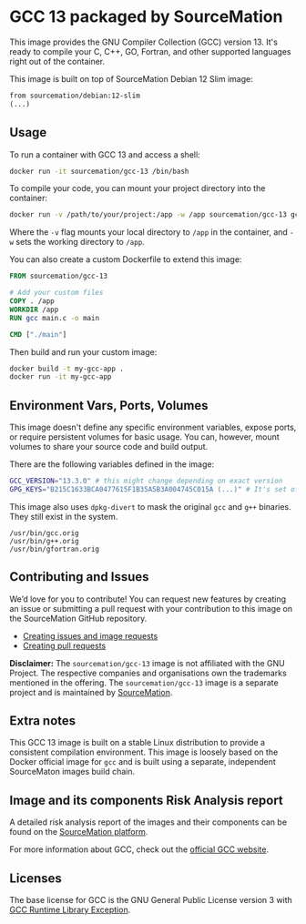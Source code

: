 # GCC 13 packaged by SourceMation

This image provides the GNU Compiler Collection (GCC) version 13. It's ready to
compile your C, C++, GO, Fortran, and other supported languages right out of
the container.

This image is built on top of SourceMation Debian 12 Slim image:

```dockerfile
from sourcemation/debian:12-slim
(...)
```

## Usage

To run a container with GCC 13 and access a shell:

```bash
docker run -it sourcemation/gcc-13 /bin/bash
```

To compile your code, you can mount your project directory into the container:

```bash
docker run -v /path/to/your/project:/app -w /app sourcemation/gcc-13 gcc main.c -o main
```

Where the `-v` flag mounts your local directory to `/app` in the container, and
`-w` sets the working directory to `/app`.


You can also create a custom Dockerfile to extend this image:

```dockerfile
FROM sourcemation/gcc-13

# Add your custom files
COPY . /app
WORKDIR /app
RUN gcc main.c -o main

CMD ["./main"]
```

Then build and run your custom image:

```bash
docker build -t my-gcc-app .
docker run -it my-gcc-app
```

## Environment Vars, Ports, Volumes

This image doesn't define any specific environment variables, expose ports, or
require persistent volumes for basic usage. You can, however, mount volumes to
share your source code and build output.

There are the following variables defined in the image:

```bash
GCC_VERSION="13.3.0" # this might change depending on exact version
GPG_KEYS="B215C1633BCA0477615F1B35A5B3A004745C015A (...)" # It's set of keys that can be used to verify the GPG signature of the GCC tarball
```

This image also uses `dpkg-divert` to mask the original `gcc` and `g++`
binaries. They still exist in the system.

```
/usr/bin/gcc.orig
/usr/bin/g++.orig
/usr/bin/gfortran.orig
```

## Contributing and Issues

We’d love for you to contribute! You can request new features by creating an
issue or submitting a pull request with your contribution to this image on the
SourceMation GitHub repository.

- [Creating issues and image requests](https://github.com/SourceMation/images/issues/new/choose)
- [Creating pull requests](https://github.com/SourceMation/images/compare)


**Disclaimer:** The `sourcemation/gcc-13` image is not affiliated with the GNU
Project. The respective companies and organisations own the trademarks
mentioned in the offering. The `sourcemation/gcc-13` image is a separate
project and is maintained by [SourceMation](https://sourcemation.com).

## Extra notes

This GCC 13 image is built on a stable Linux distribution to provide a
consistent compilation environment. This image is loosely based on the Docker
official image for `gcc` and is built using a separate, independent SourceMaton
images build chain.

## Image and its components Risk Analysis report

A detailed risk analysis report of the images and their components can be found
on the [SourceMation platform](https://www.sourcemation.com/).

For more information about GCC, check out the [official GCC website](https://gcc.gnu.org/).

## Licenses

The base license for GCC is the GNU General Public License version 3 with [GCC
Runtime Library Exception](https://www.gnu.org/licenses/gcc-exception-3.1).
